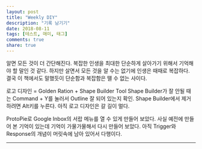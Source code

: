 ```yaml
---
layout: post
title: "Weekly DIY"
description: "기록 남기기"
date: 2018-08-11
tags: [테스트, 매미, 태그]
comments: true
share: true
---
```


알면 모든 것이 더 간단해진다. 복잡한 인생을 최대한 단순하게 살아가기 위해서 기억해야 할 말인 것 같다. 하지만 살면서 모든 것을 알 수는 없기에 인생은 때때로 복잡하다. 결국 이 책에서도 말했듯이 단순함과 복잡함은 뗄 수 없는 사이다.

로고 디자인 = Golden Ration + Shape Builder Tool
Shape Builder가 잘 안될 때는 Command + Y를 눌러서 Outline 잘 되어 있는지 확인.
Shape Builder에서 제거하려면 Alt키를 누른다.
아직 로고 디자인은 갈 길이 멀다.

ProtoPie로 Google Inbox의 서랍 메뉴를 열 수 있게 만들어 보았다. 사실 예전에 만들어 본 기억이 있는데 기억이 가물가물해서 다시 만들어 보았다. 아직 Trigger와 Response의 개념이 머릿속에 남아 있어서 다행이다. 

---
